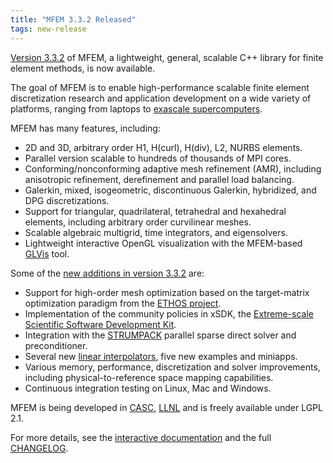 ```yaml
---
title: "MFEM 3.3.2 Released"
tags: new-release
---
```


[Version 3.3.2](https://mfem.org/download/) of MFEM, a lightweight, general, scalable C++ library for finite element methods, is now available.

The goal of MFEM is to enable high-performance scalable finite element discretization research and application development on a wide variety of platforms, ranging from laptops to [exascale supercomputers](http://exascaleproject.org/).

MFEM has many features, including:

- 2D and 3D, arbitrary order H1, H(curl), H(div), L2, NURBS elements.
- Parallel version scalable to hundreds of thousands of MPI cores.
- Conforming/nonconforming adaptive mesh refinement (AMR), including anisotropic refinement, derefinement and parallel load balancing.
- Galerkin, mixed, isogeometric, discontinuous Galerkin, hybridized, and DPG discretizations.
- Support for triangular, quadrilateral, tetrahedral and hexahedral elements, including arbitrary order curvilinear meshes.
- Scalable algebraic multigrid, time integrators, and eigensolvers.
- Lightweight interactive OpenGL visualization with the MFEM-based [GLVis](http://glvis.org) tool.

Some of the [new additions in version 3.3.2](https://github.com/mfem/mfem/blob/v3.3.2/CHANGELOG) are:

- Support for high-order mesh optimization based on the target-matrix optimization paradigm from the [ETHOS project](https://computing.llnl.gov/projects/ethos-enabling-technologies-high-order-simulations).
- Implementation of the community policies in xSDK, the [Extreme-scale Scientific Software Development Kit](https://xsdk.info/).
- Integration with the [STRUMPACK](http://portal.nersc.gov/project/sparse/strumpack) parallel sparse direct solver and preconditioner.
- Several new [linear interpolators](http://mfem.org/lininterp/), five new examples and miniapps.
- Various memory, performance, discretization and solver improvements, including physical-to-reference space mapping capabilities.
- Continuous integration testing on Linux, Mac and Windows.

MFEM is being developed in [CASC](https://casc.llnl.gov), [LLNL](https://www.llnl.gov) and is freely available under LGPL 2.1.

For more details, see the [interactive documentation](http://mfem.org/examples) and the full [CHANGELOG](https://github.com/mfem/mfem/blob/v3.3.2/CHANGELOG).
